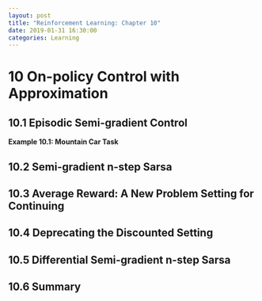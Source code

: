 ```yaml
---
layout: post
title: "Reinforcement Learning: Chapter 10"
date: 2019-01-31 16:30:00
categories: Learning
---
```


# 10 On-policy Control with Approximation

## 10.1 Episodic Semi-gradient Control

**Example 10.1: Mountain Car Task**

## 10.2 Semi-gradient n-step Sarsa

## 10.3 Average Reward: A New Problem Setting for Continuing

## 10.4 Deprecating the Discounted Setting

## 10.5 Differential Semi-gradient n-step Sarsa

## 10.6 Summary

